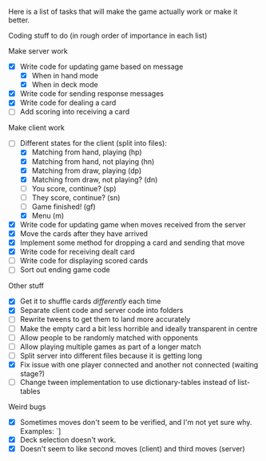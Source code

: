 Here is a list of tasks that will make the game actually work or make it better.

Coding stuff to do (in rough order of importance in each list)

Make server work
 - [x] Write code for updating game based on message
    - [x] When in hand mode
    - [x] When in deck mode
 - [x] Write code for sending response messages
 - [x] Write code for dealing a card
 - [ ] Add scoring into receiving a card

Make client work
 - [ ] Different states for the client (split into files):
    - [x] Matching from hand, playing (hp)
    - [x] Matching from hand, not playing (hn)
    - [x] Matching from draw, playing (dp)
    - [x] Matching from draw, not playing? (dn)
    - [ ] You score, continue? (sp)
    - [ ] They score, continue? (sn)
    - [ ] Game finished! (gf)
    - [x] Menu (m)
  - [x] Write code for updating game when moves received from the server
  - [x] Move the cards after they have arrived
  - [x] Implement some method for dropping a card and sending that move
  - [x] Write code for receiving dealt card
  - [ ] Write code for displaying scored cards
  - [ ] Sort out ending game code

Other stuff
 - [x] Get it to shuffle cards *differently* each time
 - [x] Separate client code and server code into folders
 - [ ] Rewrite tweens to get them to land more accurately
 - [ ] Make the empty card a bit less horrible and ideally transparent in centre
 - [ ] Allow people to be randomly matched with opponents
 - [ ] Allow playing multiple games as part of a longer match
 - [ ] Split server into different files because it is getting long
 - [x] Fix issue with one player connected and another not connected (waiting stage?)
 - [ ] Change tween implementation to use dictionary-tables instead of list-tables

Weird bugs
 - [x] Sometimes moves don't seem to be verified, and I'm not yet sure why.
       Examples: `]
 - [x] Deck selection doesn't work.
 - [x] Doesn't seem to like second moves (client) and third moves (server)
